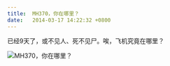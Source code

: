 ```yaml
---
title:  MH370，你在哪里？
date:   2014-03-17 14:22:32 +0800
---
```


已经9天了，或不见人、死不见尸。唉，飞机究竟在哪里？

![MH370，你在哪里？](https://data.yunbin.xyz/blog/2014/03/201403171422321395037352.gif)

<!--107-->

